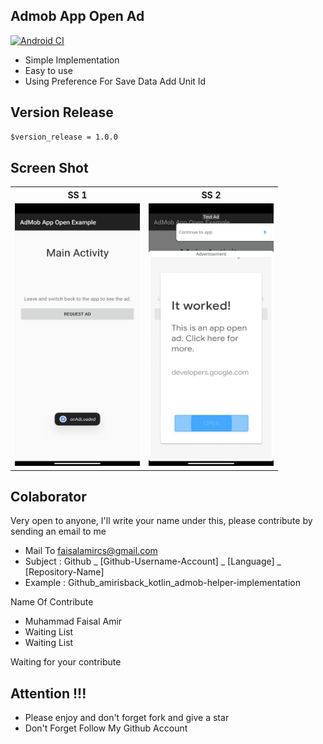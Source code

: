 ## Admob App Open Ad
[![Android CI](https://github.com/amirisback/android-admob-app-open-ad/actions/workflows/android-ci.yml/badge.svg)](https://github.com/amirisback/android-admob-app-open-ad/actions/workflows/android-ci.yml)

- Simple Implementation
- Easy to use
- Using Preference For Save Data Add Unit Id

## Version Release
```md
$version_release = 1.0.0
```

## Screen Shot
<table>

<tr>
    <th>SS 1</th>
    <th>SS 2</th>
</tr>

<tr>
    <td><img width="200px" height="420px" src="docs/image/ss_01.jpeg"></td>
    <td><img width="200px" height="420px" src="docs/image/ss_02.jpeg"></td>
</tr>

</table>

## Colaborator
Very open to anyone, I'll write your name under this, please contribute by sending an email to me

- Mail To faisalamircs@gmail.com
- Subject : Github _ [Github-Username-Account] _ [Language] _ [Repository-Name]
- Example : Github_amirisback_kotlin_admob-helper-implementation

Name Of Contribute
- Muhammad Faisal Amir
- Waiting List
- Waiting List

Waiting for your contribute

## Attention !!!
- Please enjoy and don't forget fork and give a star
- Don't Forget Follow My Github Account
